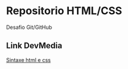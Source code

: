 # Repositorio HTML/CSS
Desafio Git/GitHub

## Link DevMedia
[Sintaxe html e css](https://www.devmedia.com.br/)

